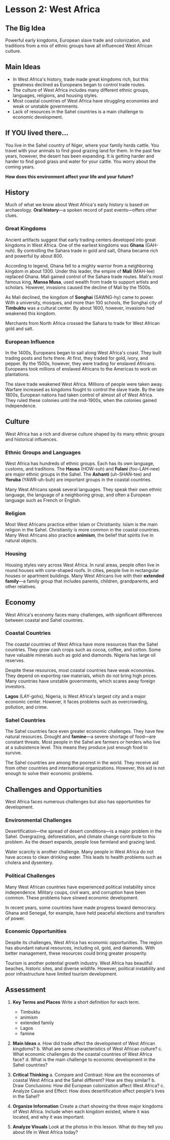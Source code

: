 # Lesson 2: West Africa

## The Big Idea
Powerful early kingdoms, European slave trade and colonization, and traditions from a mix of ethnic groups have all influenced West African culture.

## Main Ideas
- In West Africa's history, trade made great kingdoms rich, but this greatness declined as Europeans began to control trade routes.
- The culture of West Africa includes many different ethnic groups, languages, religions, and housing styles.
- Most coastal countries of West Africa have struggling economies and weak or unstable governments.
- Lack of resources in the Sahel countries is a main challenge to economic development.

## If YOU lived there...
You live in the Sahel country of Niger, where your family herds cattle. You travel with your animals to find good grazing land for them. In the past few years, however, the desert has been expanding. It is getting harder and harder to find good grass and water for your cattle. You worry about the coming years.

**How does this environment affect your life and your future?**

## History
Much of what we know about West Africa's early history is based on archaeology. **Oral history**—a spoken record of past events—offers other clues.

### Great Kingdoms
Ancient artifacts suggest that early trading centers developed into great kingdoms in West Africa. One of the earliest kingdoms was **Ghana** (GAH-nuh). By controlling the Sahara trade in gold and salt, Ghana became rich and powerful by about 800.

According to legend, Ghana fell to a mighty warrior from a neighboring kingdom in about 1300. Under this leader, the empire of **Mali** (MAH-lee) replaced Ghana. Mali gained control of the Sahara trade routes. Mali's most famous king, **Mansa Musa**, used wealth from trade to support artists and scholars. However, invasions caused the decline of Mali by the 1500s.

As Mali declined, the kingdom of **Songhai** (SAWNG-hy) came to power. With a university, mosques, and more than 100 schools, the Songhai city of **Timbuktu** was a cultural center. By about 1600, however, invasions had weakened this kingdom.

Merchants from North Africa crossed the Sahara to trade for West African gold and salt.

### European Influence
In the 1400s, Europeans began to sail along West Africa's coast. They built trading posts and forts there. At first, they traded for gold, ivory, and pepper. By the 1500s, however, they were trading for enslaved Africans. Europeans took millions of enslaved Africans to the Americas to work on plantations.

The slave trade weakened West Africa. Millions of people were taken away. Warfare increased as kingdoms fought to control the slave trade. By the late 1800s, European nations had taken control of almost all of West Africa. They ruled these colonies until the mid-1900s, when the colonies gained independence.

## Culture
West Africa has a rich and diverse culture shaped by its many ethnic groups and historical influences.

### Ethnic Groups and Languages
West Africa has hundreds of ethnic groups. Each has its own language, customs, and traditions. The **Hausa** (HOW-suh) and **Fulani** (foo-LAH-nee) are major ethnic groups in the Sahel. The **Ashanti** (uh-SHAN-tee) and **Yoruba** (YAWR-uh-buh) are important groups in the coastal countries.

Many West Africans speak several languages. They speak their own ethnic language, the language of a neighboring group, and often a European language such as French or English.

### Religion
Most West Africans practice either Islam or Christianity. Islam is the main religion in the Sahel. Christianity is more common in the coastal countries. Many West Africans also practice **animism**, the belief that spirits live in natural objects.

### Housing
Housing styles vary across West Africa. In rural areas, people often live in round houses with cone-shaped roofs. In cities, people live in rectangular houses or apartment buildings. Many West Africans live with their **extended family**—a family group that includes parents, children, grandparents, and other relatives.

## Economy
West Africa's economy faces many challenges, with significant differences between coastal and Sahel countries.

### Coastal Countries
The coastal countries of West Africa have more resources than the Sahel countries. They grow cash crops such as cocoa, coffee, and cotton. Some have valuable minerals such as gold and diamonds. Nigeria has large oil reserves.

Despite these resources, most coastal countries have weak economies. They depend on exporting raw materials, which do not bring high prices. Many countries have unstable governments, which scares away foreign investors.

**Lagos** (LAY-gohs), Nigeria, is West Africa's largest city and a major economic center. However, it faces problems such as overcrowding, pollution, and crime.

### Sahel Countries
The Sahel countries face even greater economic challenges. They have few natural resources. Drought and **famine**—a severe shortage of food—are constant threats. Most people in the Sahel are farmers or herders who live at a subsistence level. This means they produce just enough food to survive.

The Sahel countries are among the poorest in the world. They receive aid from other countries and international organizations. However, this aid is not enough to solve their economic problems.

## Challenges and Opportunities
West Africa faces numerous challenges but also has opportunities for development.

### Environmental Challenges
Desertification—the spread of desert conditions—is a major problem in the Sahel. Overgrazing, deforestation, and climate change contribute to this problem. As the desert expands, people lose farmland and grazing land.

Water scarcity is another challenge. Many people in West Africa do not have access to clean drinking water. This leads to health problems such as cholera and dysentery.

### Political Challenges
Many West African countries have experienced political instability since independence. Military coups, civil wars, and corruption have been common. These problems have slowed economic development.

In recent years, some countries have made progress toward democracy. Ghana and Senegal, for example, have held peaceful elections and transfers of power.

### Economic Opportunities
Despite its challenges, West Africa has economic opportunities. The region has abundant natural resources, including oil, gold, and diamonds. With better management, these resources could bring greater prosperity.

Tourism is another potential growth industry. West Africa has beautiful beaches, historic sites, and diverse wildlife. However, political instability and poor infrastructure have limited tourism development.

## Assessment

1. **Key Terms and Places** Write a short definition for each term.
   - Timbuktu
   - animism
   - extended family
   - Lagos
   - famine

2. **Main Ideas**
   a. How did trade affect the development of West African kingdoms?
   b. What are some characteristics of West African culture?
   c. What economic challenges do the coastal countries of West Africa face?
   d. What is the main challenge to economic development in the Sahel countries?

3. **Critical Thinking**
   a. Compare and Contrast: How are the economies of coastal West Africa and the Sahel different? How are they similar?
   b. Draw Conclusions: How did European colonization affect West Africa?
   c. Analyze Cause and Effect: How does desertification affect people's lives in the Sahel?

4. **Organize Information** Create a chart showing the three major kingdoms of West Africa. Include when each kingdom existed, where it was located, and why it was important.

5. **Analyze Visuals** Look at the photos in this lesson. What do they tell you about life in West Africa today?